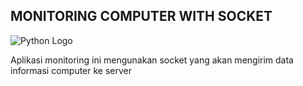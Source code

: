## MONITORING COMPUTER WITH SOCKET
![Python Logo](https://www.python.org/static/community_logos/python-logo.png "Sample inline image")

Aplikasi monitoring ini mengunakan socket yang akan mengirim data informasi computer ke server

